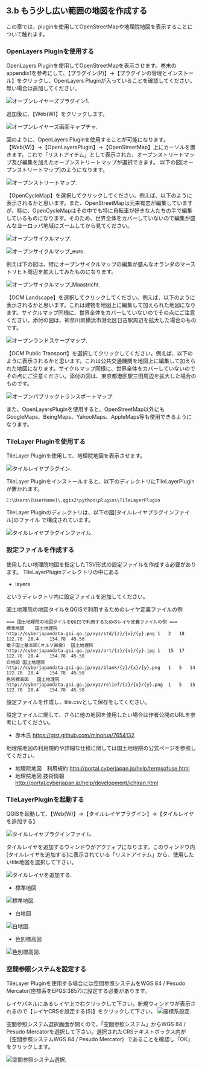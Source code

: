 ## 3.b もう少し広い範囲の地図を作成する

この章では、pluginを使用してOpenStreetMapや地理院地図を表示することについて触れます。

### OpenLayers Pluginを使用する

OpenLayers Pluginを使用してOpenStreetMapを表示させます。巻末のappendix1を参考にして、【プラグイン(P)】→【プラグインの管理とインストール】をクリックし、OpenLayers Pluginが入っていることを確認してください。無い場合は追加してください。

![オープンレイヤーズプラグイン1](./img/3-2-1.png).

追加後に、【Web(W)】をクリックします。

![オープンレイヤーズ画面キャプチャ](./img/3-2-2.png).

図のように、OpenLayers Pluginを使用することが可能になります。
【Web(W)】→【OpenLayersPlugin】→【OpenStreetMap】上にカーソルを置きます。これで「リストアイテム」として表示された、オープンストリートマップ及び編集を加えたオープンストリートマップが選択できます。
以下の図[オープンストリートマップ]のようになります。

![オープンストリートマップ](./img/3-2-3.png).

【OpenCycleMap】を選択してクリックしてください。例えば、以下のように表示されるかと思います。また、OpenStreetMapは元来有志が編集していますが、特に、OpenCycleMapはその中でも特に自転車が好きな人たちの手で編集しているものになります。そのため、世界全体をカバーしていないので編集が盛んなヨーロッパ地域にズームしてから見てください。

![オープンサイクルマップ](./img/3-2-4.png).

![オープンサイクルマップ_euro](./img/3-2-5.png).

例えば下の図は、特にオープンサイクルマップの編集が盛んなオランダのマーストリヒト周辺を拡大してみたものになります。

![オープンサイクルマップ_Maastricht](./img/3-2-6.png).

【OCM Landscape】を選択してクリックしてください。例えば、以下のように表示されるかと思います。これは建物を地図上に編集して加えられた地図になります。サイクルマップ同様に、世界全体をカバーしていないのでその点にご注意ください。添付の図は、神奈川県横浜市港北区日吉駅周辺を拡大した場合のものです。

![オープンランドスケープマップ](./img/3-2-7.png).

【OCM Public Transport】を選択してクリックしてください。例えば、以下のように表示されるかと思います。これは公共交通機関を地図上に編集して加えられた地図になります。サイクルマップ同様に、世界全体をカバーしていないのでその点にご注意ください。添付の図は、東京都港区駅三田周辺を拡大した場合のものです。

![オープンパブリックトランスポートマップ](./img/3-2-8.png).

また、OpenLayersPluginを使用すると、OpenStreetMap以外にもGoogleMaps、BeingMaps、YahooMaps、AppleMaps等も使用できるようになります。

### TileLayer Pluginを使用する

TileLayer Pluginを使用して、地理院地図を表示させます。

![タイルレイヤプラグイン](./img/3-2-9.png).

TileLayer Pluginをインストールすると、以下のディレクトリにTileLayerPluginが置かれます。

```
C:\Users\[UserName]\.qgis2\python\plugins\TileLayerPlugin
```

TileLayer Pluginのディレクトリは、以下の図[タイルレイヤプラグインファイル]のファイル
で構成されています。

![タイルレイヤプラグインファイル](./img/3-2-10.png).


### 設定ファイルを作成する

使用したい地理院地図を指定したTSV形式の設定ファイルを作成する必要があります。
TileLayerPluginディレクトリの中にある

- layers

というディレクトリ内に設定ファイルを追加してください。

国土地理院の地図タイルをQGISで利用するためのレイヤ定義ファイルの例

```
=== 国土地理院の地図タイルをQGISで利用するためのレイヤ定義ファイルの例 ===
標準地図	国土地理院	http://cyberjapandata.gsi.go.jp/xyz/std/{z}/{x}/{y}.png	1	2	18	122.78	20.4	154.78	45.58
電子国土基本図(オルソ画像)	国土地理院	http://cyberjapandata.gsi.go.jp/xyz/ort/{z}/{x}/{y}.jpg	1	15	17	122.78	20.4	154.78	45.58
白地図	国土地理院	http://cyberjapandata.gsi.go.jp/xyz/blank/{z}/{x}/{y}.png	1	5	14	122.78	20.4	154.78	45.58
色別標高図	国土地理院	http://cyberjapandata.gsi.go.jp/xyz/relief/{z}/{x}/{y}.png	1	5	15	122.78	20.4	154.78	45.58

```

設定ファイルを作成し、tile.csvとして保存をしてください。

設定ファイルに関して、さらに他の地図を使用したい場合は作者公開のURLを参考にしてください。
- 赤木氏 https://gist.github.com/minorua/7654132

地理院地図の利用規約や詳細な仕様に関しては国土地理院の公式ページを参照してください。
- 地理院地図　利用規約 http://portal.cyberjapan.jp/help/termsofuse.html
- 地理院地図 技術情報 http://portal.cyberjapan.jp/help/development/ichiran.html

### TileLayerPluginを起動する

QGISを起動して、【Web(W)】→【タイルレイヤプラグイン】→【タイルレイヤを追加する】

![タイルレイヤプラグインファイル](./img/3-2-11.png).

タイルレイヤを追加するウィンドウがアクティブになります。このウィンドウ内[タイルレイヤを追加する]に表示されている「リストアイテム」から、使用したいtile地図を選択して下さい。

![タイルレイヤを追加する](./img/3-2-12.png).

- 標準地図

![標準地図](./img/3-2-13.png).

- 白地図

![白地図](./img/3-2-14.png).

- 色別標高図

![色別標高図](./img/3-2-15.png).

### 空間参照システムを設定する

TileLayer Pluginを使用する場合には空間参照システムをWGS 84 / Pesudo Mercator(座標系をEPGS:3857)に設定する必要があります。

レイヤパネルにあるレイヤ上で右クリックして下さい。新規ウィンドウが表示されるので【レイヤCRSを設定する(S)】をクリックして下さい。
![座標系設定](./img/3-2-16.png).

空間参照システム選択画面が開くので、「空間参照システム」からWGS 84 / Pesudo Mercatorを選択して下さい。選択されたCRSテキストボックス内が｛空間参照システムWGS 84 / Pesudo Mercator｝であることを確認し『OK』をクリックします。

![空間参照システム選択](./img/3-2-17.png).
